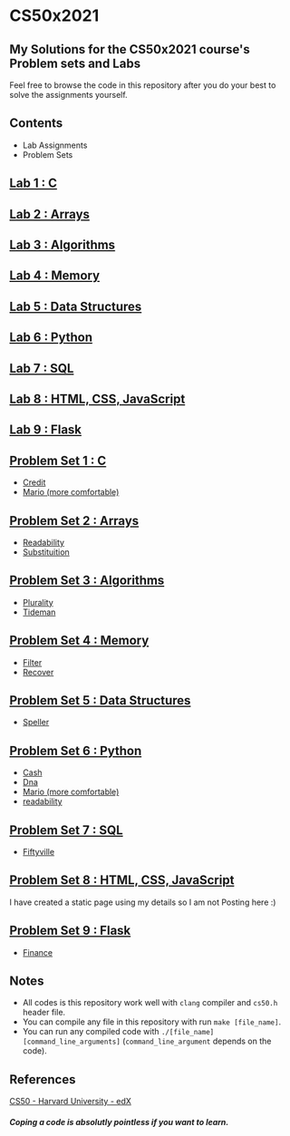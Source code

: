 # CS50x2021

## My Solutions for the CS50x2021 course's Problem sets and Labs

Feel free to browse the code in this repository after you do your best to solve the assignments yourself.

## Contents
- Lab Assignments
- Problem Sets
<!-- - [Course Certificate](https://certificates.cs50.io/8577526b-3f98-4753-9922-1070974430bf.pdf?size=letter) -->

[Lab 1 : C](https://cs50.harvard.edu/x/2021/labs/1/)
----------

[Lab 2 : Arrays](https://cs50.harvard.edu/x/2021/labs/2/)
----------


[Lab 3 : Algorithms](https://cs50.harvard.edu/x/2021/labs/3/)
----------


[Lab 4 : Memory](https://cs50.harvard.edu/x/2021/labs/4/)
----------


[Lab 5 : Data Structures](https://cs50.harvard.edu/x/2021/labs/5/)
----------


[Lab 6 : Python](https://cs50.harvard.edu/x/2021/labs/6/)
----------


[Lab 7 : SQL](https://cs50.harvard.edu/x/2021/labs/7/)
----------


[Lab 8 : HTML, CSS, JavaScript](https://cs50.harvard.edu/x/2021/labs/8/)
----------


[Lab 9 : Flask](https://cs50.harvard.edu/x/2021/labs/9/)
----------



[Problem Set 1 : C](https://cs50.harvard.edu/x/2021/psets/1/)
----------
  * [Credit](/pset1/credit/credit.c)
  * [Mario (more comfortable)](/pset1/mario/mario.c)

[Problem Set 2 : Arrays](https://cs50.harvard.edu/x/2021/psets/2/)
----------
  * [Readability](/pset2/readability/readability.c)
  * [Substituition](/pset2/substituition/substituition.c)

[Problem Set 3 : Algorithms](https://cs50.harvard.edu/x/2021/psets/3/)
----------
  * [Plurality](/pset3/plurality/plurality.c)
  * [Tideman](/pset3/tideman/tideman.c)

[Problem Set 4 : Memory](https://cs50.harvard.edu/x/2021/psets/4/)
----------
  * [Filter](/pset4/filter)
  * [Recover](/pset4/recover/recover.c)

[Problem Set 5 : Data Structures](https://cs50.harvard.edu/x/2021/psets/5/)
----------
  * [Speller](/pset5/speller)

[Problem Set 6 : Python](https://cs50.harvard.edu/x/2021/psets/6/)
----------
  * [Cash](/pset6/cash/cash.py)
  * [Dna](/pset6/dna)
  * [Mario (more comfortable)](/pset6/mario/more/mario.py)
  * [readability](/pset6/readability/readability.py)

[Problem Set 7 : SQL](https://cs50.harvard.edu/x/2021/psets/7/)
----------
  * [Fiftyville](/pset7/fiftyville/answers.txt)

[Problem Set 8 : HTML, CSS, JavaScript](https://cs50.harvard.edu/x/2021/psets/8/)
----------
  I have created a static page  using my details so I  am not Posting here :)

[Problem Set 9 : Flask](https://cs50.harvard.edu/x/2021/psets/9/)
----------
  * [Finance](/pset9/finance/)

<!--
Final Project
----------

Link to final project sheet: 

Link to final project site: 

Link to final project code: 

Link to final project video: 
-->

Notes
----------

- All codes is this repository work well with `clang` compiler and `cs50.h` header file.
- You can compile any file in this repository with run `make [file_name]`.
- You can run any compiled code with `./[file_name] [command_line_arguments]` (`command_line_argument` depends on the code).

References
----------
[CS50 - Harvard University - edX](https://courses.edx.org/courses/course-v1:HarvardX+CS50+X/course/)


##### Coping a code is absolutly pointless if you want to learn.

